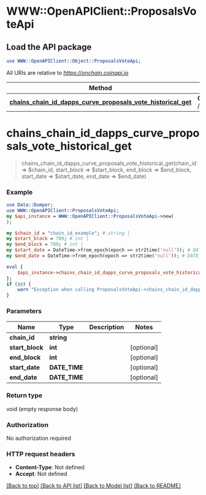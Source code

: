 # WWW::OpenAPIClient::ProposalsVoteApi

## Load the API package
```perl
use WWW::OpenAPIClient::Object::ProposalsVoteApi;
```

All URIs are relative to *https://onchain.coinapi.io*

Method | HTTP request | Description
------------- | ------------- | -------------
[**chains_chain_id_dapps_curve_proposals_vote_historical_get**](ProposalsVoteApi.md#chains_chain_id_dapps_curve_proposals_vote_historical_get) | **GET** /chains/{chain_id}/dapps/curve/proposalsVote/historical | 


# **chains_chain_id_dapps_curve_proposals_vote_historical_get**
> chains_chain_id_dapps_curve_proposals_vote_historical_get(chain_id => $chain_id, start_block => $start_block, end_block => $end_block, start_date => $start_date, end_date => $end_date)



### Example
```perl
use Data::Dumper;
use WWW::OpenAPIClient::ProposalsVoteApi;
my $api_instance = WWW::OpenAPIClient::ProposalsVoteApi->new(
);

my $chain_id = "chain_id_example"; # string | 
my $start_block = 789; # int | 
my $end_block = 789; # int | 
my $start_date = DateTime->from_epoch(epoch => str2time('null')); # DATE_TIME | 
my $end_date = DateTime->from_epoch(epoch => str2time('null')); # DATE_TIME | 

eval {
    $api_instance->chains_chain_id_dapps_curve_proposals_vote_historical_get(chain_id => $chain_id, start_block => $start_block, end_block => $end_block, start_date => $start_date, end_date => $end_date);
};
if ($@) {
    warn "Exception when calling ProposalsVoteApi->chains_chain_id_dapps_curve_proposals_vote_historical_get: $@\n";
}
```

### Parameters

Name | Type | Description  | Notes
------------- | ------------- | ------------- | -------------
 **chain_id** | **string**|  | 
 **start_block** | **int**|  | [optional] 
 **end_block** | **int**|  | [optional] 
 **start_date** | **DATE_TIME**|  | [optional] 
 **end_date** | **DATE_TIME**|  | [optional] 

### Return type

void (empty response body)

### Authorization

No authorization required

### HTTP request headers

 - **Content-Type**: Not defined
 - **Accept**: Not defined

[[Back to top]](#) [[Back to API list]](../README.md#documentation-for-api-endpoints) [[Back to Model list]](../README.md#documentation-for-models) [[Back to README]](../README.md)

